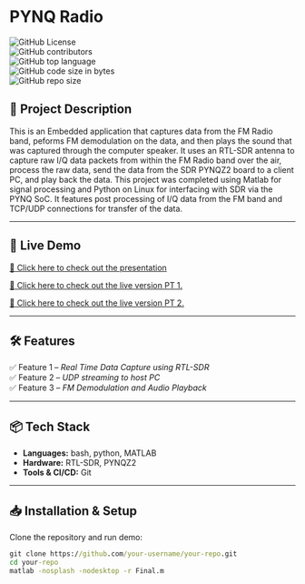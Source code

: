 # **PYNQ Radio**  

![GitHub License](https://img.shields.io/github/license/level2fast/pynq-radio)<br/>
![GitHub contributors](https://img.shields.io/github/contributors/level2fast/pynq-radio) <br/>
![GitHub top language](https://img.shields.io/github/languages/top/level2fast/pynq-radio)<br/>
![GitHub code size in bytes](https://img.shields.io/github/languages/code-size/level2fast/pynq-radio) <br/>
![GitHub repo size](https://img.shields.io/github/repo-size/level2fast/pynq-radio)<br/>

## **📝 Project Description**  
This is an Embedded application that captures data from the FM Radio band, peforms FM demodulation on the data, and then plays the sound that was captured through the computer speaker. It uses an RTL-SDR antenna to capture raw I/Q data packets from within the FM Radio band over the air, process the raw data, send the data from the SDR PYNQZ2 board to a client PC, and play back the data. This project was completed using Matlab for signal processing and Python on Linux for interfacing with SDR via the PYNQ SoC. It features post processing of I/Q data from the FM band and TCP/UDP connections for transfer of the data.

---

## **🚀 Live Demo**  
[🔗 Click here to check out the presentation](https://docs.google.com/presentation/d/1Q8TwXOrxCwCUX_YepU07EQpat8sSHyaK/edit#slide=id.p1)

[🔗 Click here to check out the live version PT 1.](https://www.youtube.com/shorts/UVJiyPaBJYA)

[🔗 Click here to check out the live version PT 2.](https://youtube.com/shorts/CCUJMggXQGc?feature=share)

---

## **🛠️ Features**  
✅ Feature 1 – *Real Time Data Capture using RTL-SDR*  
✅ Feature 2 – *UDP streaming to host PC*  
✅ Feature 3 – *FM Demodulation and Audio Playback*  

---

## **📦 Tech Stack**  
- **Languages:** bash, python, MATLAB
- **Hardware:** RTL-SDR, PYNQZ2
- **Tools & CI/CD:** Git  

---

## **📥 Installation & Setup**  
Clone the repository and run demo:  

```cmd
git clone https://github.com/your-username/your-repo.git
cd your-repo
matlab -nosplash -nodesktop -r Final.m
```
